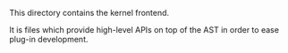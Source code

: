 This directory contains the kernel frontend.

It is files which provide high-level APIs on top of the AST in order to ease
plug-in development.
